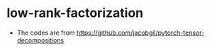 # low-rank-factorization

* The codes are from https://github.com/jacobgil/pytorch-tensor-decompositions
